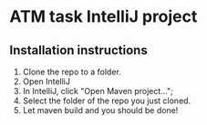 # ATM task IntelliJ project

## Installation instructions

1. Clone the repo to a folder.
2. Open IntelliJ
3. In IntelliJ, click "Open Maven project...";
4. Select the folder of the repo you just cloned.
5. Let maven build and you should be done!
